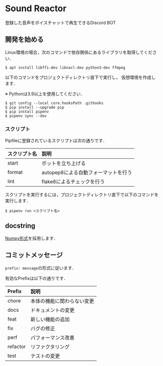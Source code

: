 # Sound Reactor
登録した音声をボイスチャットで再生できるDiscord BOT


## 開発を始める
Linux環境の場合，次のコマンドで依存関係にあるライブラリを取得してください．

```shell
$ apt install libffi-dev libnacl-dev python3-dev ffmpeg
```

以下のコマンドをプロジェクトディレクトリ直下で実行し，
仮想環境を作成します．

※ Pythonは3.9以上を使用してください．

```shell
$ git config --local core.hooksPath .githooks
$ pip install --upgrade pip
$ pip install pipenv
$ pipenv sync --dev
```

### スクリプト
Pipfileに登録されているスクリプトは次の通りです．

| スクリプト名 | 説明 |
| :--- | :--- |
| start | ボットを立ち上げる |
| format | autopep8による自動フォーマットを行う |
| lint | flake8によるチェックを行う |

スクリプトを実行するには，プロジェクトディレクトリ直下で以下のコマンドを実行します．

```
$ pipenv run <スクリプト名>
```

## docstring
[Numpy形式](https://numpydoc.readthedocs.io/en/latest/format.html)を採用します．

## コミットメッセージ
`prefix: message`の形式に従います．

有効なPrefixは以下の通りです．

| Prefix | 説明 |
| :--- | :--- |
| chore | 本体の機能に関わらない変更 |
| docs | ドキュメントの変更 |
| feat | 新しい機能の追加 |
| fix | バグの修正 |
| perf | パフォーマンス改善 |
| refactor | リファクタリング |
| test | テストの変更 |
